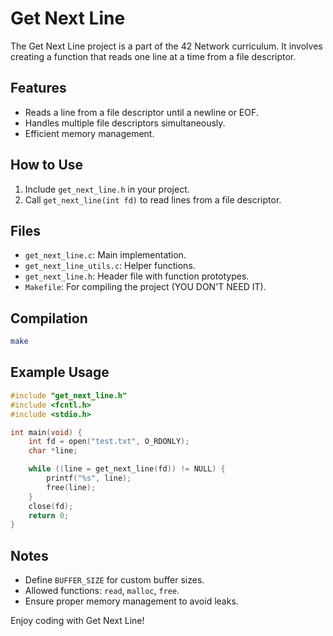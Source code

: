 # Get Next Line

The Get Next Line project is a part of the 42 Network curriculum. It involves creating a function that reads one line at a time from a file descriptor.

## Features

- Reads a line from a file descriptor until a newline or EOF.
- Handles multiple file descriptors simultaneously.
- Efficient memory management.

## How to Use

1. Include `get_next_line.h` in your project.
2. Call `get_next_line(int fd)` to read lines from a file descriptor.

## Files

- `get_next_line.c`: Main implementation.
- `get_next_line_utils.c`: Helper functions.
- `get_next_line.h`: Header file with function prototypes.
- `Makefile`: For compiling the project (YOU DON'T NEED IT).

## Compilation

```bash
make
```

## Example Usage

```c
#include "get_next_line.h"
#include <fcntl.h>
#include <stdio.h>

int main(void) {
    int fd = open("test.txt", O_RDONLY);
    char *line;

    while ((line = get_next_line(fd)) != NULL) {
        printf("%s", line);
        free(line);
    }
    close(fd);
    return 0;
}
```

## Notes

- Define `BUFFER_SIZE` for custom buffer sizes.
- Allowed functions: `read`, `malloc`, `free`.
- Ensure proper memory management to avoid leaks.

Enjoy coding with Get Next Line!

